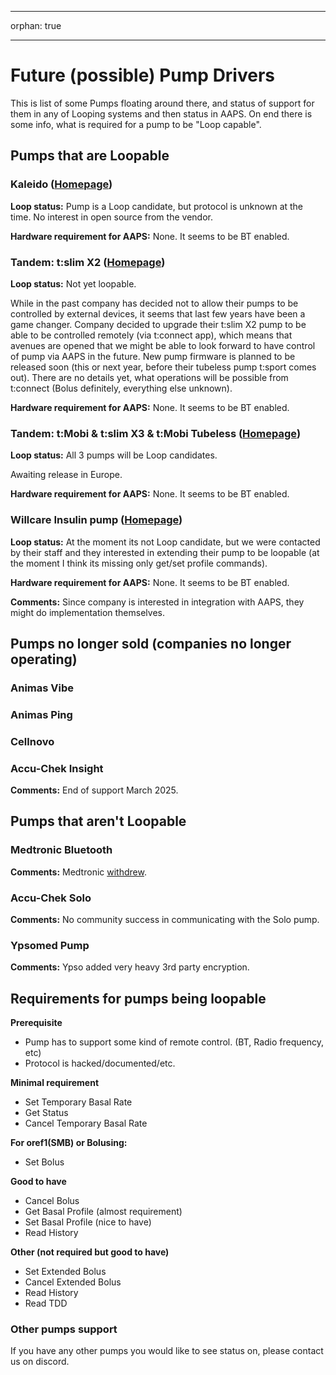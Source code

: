 - - -
orphan: true
- - -

# Future (possible) Pump Drivers

This is list of some Pumps floating around there, and status of support for them in any of Looping systems and then status in AAPS. On end there is some info, what is required for a pump to be "Loop capable".

## Pumps that are Loopable

### Kaleido ([Homepage](https://www.hellokaleido.com/))

**Loop status:** Pump is a Loop candidate, but protocol is unknown at the time. No interest in open source from the vendor.

**Hardware requirement for AAPS:** None. It seems to be BT enabled.

### Tandem: t:slim X2 ([Homepage](https://www.tandemdiabetes.com/))

**Loop status:** Not yet loopable.

While in the past company has decided not to allow their pumps to be controlled by external devices, it seems that last few years have been a game changer. Company decided to upgrade their t:slim X2 pump to be able to be controlled remotely (via t:connect app), which means that avenues are opened that we might be able to look forward to have control of pump via AAPS in the future. New pump firmware is planned to be released soon (this or next year, before their tubeless pump t:sport comes out). There are no details yet, what operations will be possible from t:connect (Bolus definitely, everything else unknown).

**Hardware requirement for AAPS:** None. It seems to be BT enabled.

### Tandem: t:Mobi & t:slim X3 & t:Mobi Tubeless ([Homepage](https://www.tandemdiabetes.com/about-us/pipeline))

**Loop status:** All 3 pumps will be Loop candidates.

Awaiting release in Europe.

**Hardware requirement for AAPS:** None. It seems to be BT enabled.

### Willcare Insulin pump ([Homepage](http://shinmyungmedi.com/en/))

**Loop status:** At the moment its not Loop candidate, but we were contacted by their staff and they interested in extending their pump to be loopable (at the moment I think its missing only get/set profile commands).

**Hardware requirement for AAPS:** None. It seems to be BT enabled.

**Comments:** Since company is interested in integration with AAPS, they might do implementation themselves.

## Pumps no longer sold (companies no longer operating)

### Animas Vibe

### Animas Ping

### Cellnovo

### Accu-Chek Insight

**Comments:** End of support March 2025.

## Pumps that aren't Loopable

### Medtronic Bluetooth

**Comments:** Medtronic [withdrew](https://www.tidepool.org/blog/tidepool-loop-partner-update-ace-pumps).

### Accu-Chek Solo

**Comments:** No community success in communicating with the Solo pump.

### Ypsomed Pump

**Comments:** Ypso added very heavy 3rd party encryption.

## Requirements for pumps being loopable

**Prerequisite**
- Pump has to support some kind of remote control. (BT, Radio frequency, etc)
- Protocol is hacked/documented/etc.

**Minimal requirement**
- Set Temporary Basal Rate
- Get Status
- Cancel Temporary Basal Rate

**For oref1(SMB) or Bolusing:**
- Set Bolus

**Good to have**
- Cancel Bolus
- Get Basal Profile (almost requirement)
- Set Basal Profile (nice to have)
- Read History

**Other (not required but good to have)**
- Set Extended Bolus
- Cancel Extended Bolus
- Read History
- Read TDD

### Other pumps support

If you have any other pumps you would like to see status on, please contact us on discord.